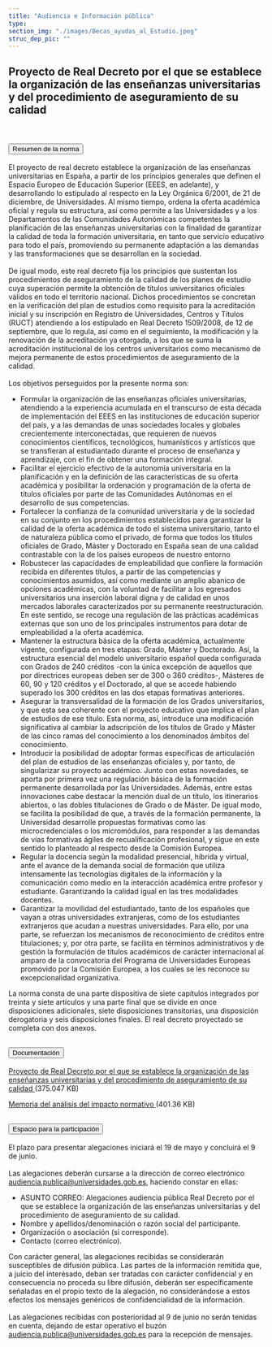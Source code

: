 ```yaml
---
title: "Audiencia e Información pública"
type: 
section_img: "./images/Becas_ayudas_al_Estudio.jpeg"
struc_dep_pic: ""
---
```

## Proyecto de Real Decreto por el que se establece la organización de las enseñanzas universitarias y del procedimiento de aseguramiento de su calidad<br><br>
<section>
    <article>
        <div class="container container_xl_accoordion p-0">
            <div class="row mt-4">
                <div class="col-lg-12 content_collapse mb-120">
                                <div class="accordion" id="accordionPanelsStayOpenExample">
                                    <div class="accordion-item">
                                        <h2 class="accordion-header" id="panelsStayOpen-headingOne">
                                            <button class="accordion-button collapsed" type="button" data-bs-toggle="collapse" data-bs-target="#panelsStayOpen-collapseOne" aria-expanded="false" aria-controls="panelsStayOpen-collapseOne">
                                               Resumen de la norma
                                            </button>
                                        </h2>
                                        <div id="panelsStayOpen-collapseOne" class="accordion-collapse collapse " aria-labelledby="panelsStayOpen-headingOne">
                                            <div class="accordion-body">
                                                <article id="section_link">
                                                    <div class="container-fluid">
                                                        <div class="row">
                                                            <div class="col-12">
                                                               El proyecto de real decreto establece la organización de las enseñanzas universitarias en España, a partir de los principios generales que definen el Espacio Europeo de Educación Superior (EEES, en adelante), y desarrollando lo estipulado al respecto en la Ley Orgánica 6/2001, de 21 de diciembre, de Universidades. Al mismo tiempo, ordena la oferta académica oficial y regula su estructura, así como permite a las Universidades y a los Departamentos de las Comunidades Autonómicas competentes la planificación de las enseñanzas universitarias con la finalidad de garantizar la calidad de toda la formación universitaria, en tanto que servicio educativo para todo el país, promoviendo su permanente adaptación a las demandas y las transformaciones que se desarrollan en la sociedad.  <br><br>
								De igual modo, este real decreto fija los principios que sustentan los procedimientos de aseguramiento de la calidad de los planes de estudio cuya superación permite la obtención de títulos universitarios oficiales válidos en todo el territorio nacional. Dichos procedimientos se concretan en la verificación del plan de estudios como requisito para la acreditación inicial y su inscripción en Registro de Universidades, Centros y Títulos (RUCT) atendiendo a los estipulado en Real Decreto 1509/2008, de 12 de septiembre, que lo regula, así como en el seguimiento, la modificación y la renovación de la acreditación ya otorgada, a los que se suma la acreditación institucional de los centros universitarios como mecanismo de mejora permanente de estos procedimientos de aseguramiento de la calidad.  <br><br>
								Los objetivos perseguidos por la presente norma son:  
									<ul>
										<li>Formular la organización de las enseñanzas oficiales universitarias, atendiendo a la experiencia acumulada en el transcurso de esta década de implementación del EEES en las instituciones de educación superior del país, y a las demandas de unas sociedades locales y globales crecientemente interconectadas, que requieren de nuevos conocimientos científicos, tecnológicos, humanísticos y artísticos que se transfieran al estudiantado durante el proceso de enseñanza y aprendizaje, con el fin de obtener una formación integral. </li>
										<li>Facilitar el ejercicio efectivo de la autonomía universitaria en la planificación y en la definición de las características de su oferta académica y posibilitar la ordenación y programación de la oferta de títulos oficiales por parte de las Comunidades Autónomas en el desarrollo de sus competencias.  </li>
										<li>Fortalecer la confianza de la comunidad universitaria y de la sociedad en su conjunto en los procedimientos establecidos para garantizar la calidad de la oferta académica de todo el sistema universitario, tanto el de naturaleza pública como el privado, de forma que todos los títulos oficiales de Grado, Máster y Doctorado en España sean de una calidad contrastable con la de los países europeos de nuestro entorno  </li>
										<li>Robustecer las capacidades de empleabilidad que confiere la formación recibida en diferentes títulos, a partir de las competencias y conocimientos asumidos, así como mediante un amplio abanico de opciones académicas, con la voluntad de facilitar a los egresados universitarios una inserción laboral digna y de calidad en unos mercados laborales caracterizados por su permanente reestructuración. En este sentido, se recoge una regulación de las prácticas académicas externas que son uno de los principales instrumentos para dotar de empleabilidad a la oferta académica.  </li>
										<li>Mantener la estructura básica de la oferta académica, actualmente vigente, configurada en tres etapas: Grado, Máster y Doctorado. Así, la estructura esencial del modelo universitario español queda configurada con Grados de 240 créditos -con la única excepción de aquellos que por directrices europeas deben ser de 300 o 360 créditos-, Másteres de 60, 90 y 120 créditos y el Doctorado, al que se accede habiendo superado los 300 créditos en las dos etapas formativas anteriores.  </li>
										<li>Asegurar la transversalidad de la formación de los Grados universitarios, y que esta sea coherente con el proyecto educativo que implica el plan de estudios de ese título. Esta norma, así, introduce una modificación significativa al cambiar la adscripción de los títulos de Grado y Máster de las cinco ramas del conocimiento a los denominados ámbitos del conocimiento.  </li>
										<li>Introducir la posibilidad de adoptar formas específicas de articulación del plan de estudios de las enseñanzas oficiales y, por tanto, de singularizar su proyecto académico. Junto con estas novedades, se aporta por primera vez una regulación básica de la formación permanente desarrollada por las Universidades. Además, entre estas innovaciones cabe destacar la mención dual de un título, los itinerarios abiertos, o las dobles titulaciones de Grado o de Máster. De igual modo, se facilita la posibilidad de que, a través de la formación permanente, la Universidad desarrolle propuestas formativas como las microcredenciales o los micromódulos, para responder a las demandas de vías formativas ágiles de recualificación profesional, y sigue en este sentido lo planteado al respecto desde la Comisión Europea.  </li>
										<li>Regular la docencia según la modalidad presencial, híbrida y virtual, ante el avance de la demanda social de formación que utiliza intensamente las tecnologías digitales de la información y la comunicación como medio en la interacción académica entre profesor y estudiante. Garantizando la calidad igual en las tres modalidades docentes.  </li>
										<li>Garantizar la movilidad del estudiantado, tanto de los españoles que vayan a otras universidades extranjeras, como de los estudiantes extranjeros que acudan a nuestras universidades. Para ello, por una parte, se refuerzan los mecanismos de reconocimiento de créditos entre titulaciones; y, por otra parte, se facilita en términos administrativos y de gestión la formulación de títulos académicos de carácter internacional al amparo de la convocatoria del Programa de Universidades Europeas promovido por la Comisión Europea, a los cuales se les reconoce su excepcionalidad organizativa.  </li>
									</ul>
								La norma consta de una parte dispositiva de siete capítulos integrados por treinta y siete artículos y una parte final que se divide en once disposiciones adicionales, siete disposiciones transitorias, una disposición derogatoria y seis disposiciones finales. El real decreto proyectado se completa con dos anexos.  
                                                            </div>
                                                        </div>
                                                    </div>
                                                </article>
                                            </div>
                                        </div>
                                    </div>
                                    <div class="accordion-item">
                                        <h2 class="accordion-header" id="panelsStayOpen-headingTwo">
                                            <button class="accordion-button collapsed" type="button" data-bs-toggle="collapse" data-bs-target="#panelsStayOpen-collapseTwo" aria-expanded="false">
                                                Documentación
                                            </button>
                                        </h2>
                                        <div id="panelsStayOpen-collapseTwo" class="accordion-collapse collapse" aria-labelledby="panelsStayOpen-headingTwo">
                                            <div class="accordion-body">
                                                <article id="section_link">
                                                    <div class="container-fluid">
                                                        <div class="row">
                                                            <div class="col-12">
								<div class="col-lg-12 cards_download_cnt">  
			<div class="row"> 
				<div class="download_card"> 
					<a class="card" href="{{<siteurl>}}<a class="card" href="{{<siteurl>}}documentos/pdf/tu_administracion/ProyRDOrganizEnsenanUniv.pdf"
					target="_blank"> 
					<div class="card-header"> 
						   <i class="fal fa-download"></i> 
					</div> </a> 
					<div class="card-body"> 
						<p class="text_file"><a class="card" href="{{<siteurl>}}<a class="card" href="{{<siteurl>}}documentos/pdf/tu_administracion/ProyRDOrganizEnsenanUniv.pdf" target="_blank">
						<span class="tit">Proyecto de Real Decreto por el que se establece la organización de las enseñanzas universitarias y del procedimiento de aseguramiento de su calidad </span></a> <i class="fal fa-file-pdf pdf_icon"></i> (375.047 KB)
					</div>
				</div> 	
				<div class="download_card"> 
					<a class="card" href="{{<siteurl>}}<a class="card" href="{{<siteurl>}}documentos/pdf/tu_administracion/MAINRDeEsenanUniv.pdf"
					target="_blank"> 
					<div class="card-header"> 
						   <i class="fal fa-download"></i> 
					</div> </a> 
					<div class="card-body"> 
						<p class="text_file"><a class="card" href="{{<siteurl>}}<a class="card" href="{{<siteurl>}}documentos/pdf/tu_administracion/MAINRDeEsenanUniv.pdf"
					    target="_blank">  
						<span class="tit">Memoria del análisis del impacto normativo </span></a> <i class="fal fa-file-pdf pdf_icon"></i> (401.36 KB)
					</div>
				</div>
			</div> 
		</div> 
                                                            </div>
                                                        </div>
                                                    </div>
                                                </article>
                                            </div>
                                        </div>
				</div>
                                    <div class="accordion-item">
                                        <h2 class="accordion-header" id="panelsStayOpen-headingTree">
                                            <button class="accordion-button collapsed" type="button" data-bs-toggle="collapse" data-bs-target="#panelsStayOpen-collapseTree" aria-expanded="false">
                                                 Espacio para la participación
                                            </button>
                                        </h2>
                                        <div id="panelsStayOpen-collapseTree" class="accordion-collapse collapse" aria-labelledby="panelsStayOpen-headingTree">
                                            <div class="accordion-body">
                                                <article id="section_link">
                                                    <div class="container-fluid">
                                                        <div class="row">
                                                            <div class="col-12">
								El plazo para presentar alegaciones iniciará el 19 de mayo y concluirá el 9 de junio.<br><br>
								Las alegaciones deberán cursarse a la dirección de correo electrónico <a href="mailto:audiencia.publica@universidades.gob.es">audiencia.publica@universidades.gob.es</a>, haciendo constar en ellas:
								<ul>
									<li>ASUNTO CORREO: Alegaciones audiencia pública Real Decreto por el que se establece la organización de las enseñanzas universitarias y del procedimiento de aseguramiento de su calidad.</li>
									<li>Nombre y apellidos/denominación o razón social del participante. </li>
									<li>Organización o asociación (si corresponde). </li>
									<li>Contacto (correo electrónico). </li>
								</ul>
								Con carácter general, las alegaciones recibidas se considerarán susceptibles de difusión pública. Las partes de la información remitida que, a juicio del interésado, deban ser tratadas con carácter confidencial y en consecuencia no proceda su libre difusión, deberán ser específicamente señaladas en el propio texto de la alegación, no considerándose a estos efectos los mensajes genéricos de confidencialidad de la información.  <br><br>
								Las alegaciones recibidas con posterioridad al 9 de junio no serán tenidas en cuenta, dejando de estar operativo el buzón <a href="mailto:audiencia.publica@universidades.gob.es">audiencia.publica@universidades.gob.es</a> para la recepción de mensajes.
							</div>
                                            </div>
                                        </div>
                                    </article>
                                </div>
                            </div>
                        </div>         
                    </div>
                </div>
            </div>
        </div>
    </article>
</section>

